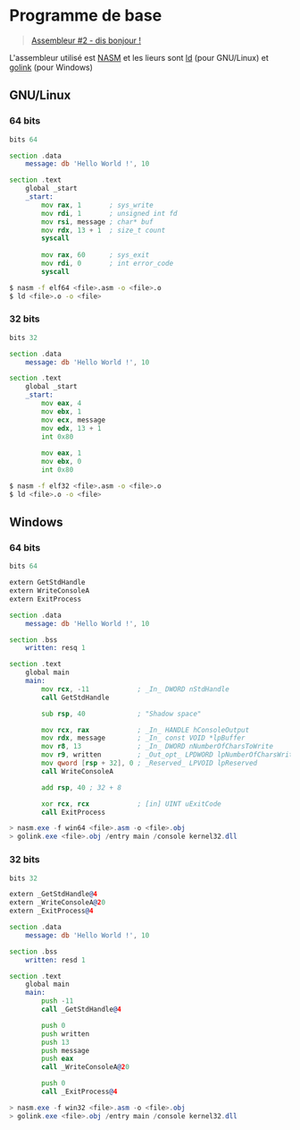 # Programme de base

> [Assembleur #2 - dis bonjour !](https://www.youtube.com/watch?v=22UPjfgyRzI)

L'assembleur utilisé est [NASM](https://nasm.us/) et les lieurs sont [ld](https://www.gnu.org/software/binutils/) (pour GNU/Linux) et [golink](http://godevtool.com/) (pour Windows)

## GNU/Linux

### 64 bits

```asm
bits 64

section .data
    message: db 'Hello World !', 10

section .text
    global _start
    _start:
        mov rax, 1       ; sys_write
        mov rdi, 1       ; unsigned int fd
        mov rsi, message ; char* buf
        mov rdx, 13 + 1  ; size_t count
        syscall
        
        mov rax, 60      ; sys_exit
        mov rdi, 0       ; int error_code
        syscall
```
```bash
$ nasm -f elf64 <file>.asm -o <file>.o
$ ld <file>.o -o <file>
```

### 32 bits

```asm
bits 32

section .data
    message: db 'Hello World !', 10

section .text
    global _start
    _start:
        mov eax, 4
        mov ebx, 1
        mov ecx, message
        mov edx, 13 + 1
        int 0x80
        
        mov eax, 1
        mov ebx, 0
        int 0x80
```
```bash
$ nasm -f elf32 <file>.asm -o <file>.o
$ ld <file>.o -o <file>
```

## Windows

### 64 bits

```asm
bits 64

extern GetStdHandle
extern WriteConsoleA
extern ExitProcess

section .data
	message: db 'Hello World !', 10

section .bss
	written: resq 1

section .text
	global main
	main:
		mov rcx, -11            ; _In_ DWORD nStdHandle
		call GetStdHandle

		sub rsp, 40             ; "Shadow space"

		mov rcx, rax            ; _In_ HANDLE hConsoleOutput
		mov rdx, message        ; _In_ const VOID *lpBuffer
		mov r8, 13              ; _In_ DWORD nNumberOfCharsToWrite
		mov r9, written         ; _Out_opt_ LPDWORD lpNumberOfCharsWritten
		mov qword [rsp + 32], 0 ; _Reserved_ LPVOID lpReserved
		call WriteConsoleA

		add rsp, 40 ; 32 + 8

		xor rcx, rcx            ; [in] UINT uExitCode
		call ExitProcess
```
```powershell
> nasm.exe -f win64 <file>.asm -o <file>.obj
> golink.exe <file>.obj /entry main /console kernel32.dll
```

### 32 bits

```asm
bits 32

extern _GetStdHandle@4
extern _WriteConsoleA@20
extern _ExitProcess@4

section .data
	message: db 'Hello World !', 10

section .bss
	written: resd 1

section .text
	global main
	main:
		push -11
		call _GetStdHandle@4

		push 0
		push written
		push 13
		push message
		push eax
		call _WriteConsoleA@20

		push 0
		call _ExitProcess@4
```
```powershell
> nasm.exe -f win32 <file>.asm -o <file>.obj
> golink.exe <file>.obj /entry main /console kernel32.dll
```
